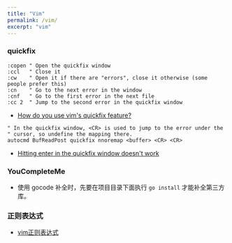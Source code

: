 ```yaml
---
title: "Vim"
permalink: /vim/
excerpt: "vim"
---
```


### quickfix

```vim
:copen " Open the quickfix window
:ccl   " Close it
:cw    " Open it if there are "errors", close it otherwise (some people prefer this)
:cn    " Go to the next error in the window
:cnf   " Go to the first error in the next file
:cc 2  " Jump to the second error in the quickfix window
```

- [How do you use vim's quickfix feature?](https://stackoverflow.com/questions/1747091/how-do-you-use-vims-quickfix-feature)

```vim
" In the quickfix window, <CR> is used to jump to the error under the
" cursor, so undefine the mapping there.
autocmd BufReadPost quickfix nnoremap <buffer> <CR> <CR>
```

- [Hitting enter in the quickfix window doesn't work](https://superuser.com/questions/815416/hitting-enter-in-the-quickfix-window-doesnt-work)

### YouCompleteMe

- 使用 gocode 补全时，先要在项目目录下面执行 `go install` 才能补全第三方库。

### 正则表达式

- [vim正则表达式](https://mrlongx.com/index.php/2018/01/18/vim-regexp/)
